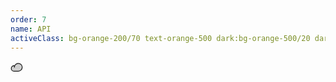 ```yaml
---
order: 7
name: API
activeClass: bg-orange-200/70 text-orange-500 dark:bg-orange-500/20 dark:text-orange-400
---
```


<svg xmlns="http://www.w3.org/2000/svg" width="20" height="20" viewBox="0 0 256 256"><g fill="currentColor"><path d="M240 128a80 80 0 0 1-80 80H72A56 56 0 1 1 85.92 97.74v.1A80 80 0 0 1 240 128Z" opacity=".2"/><path d="M160 40a88.09 88.09 0 0 0-78.71 48.67A64 64 0 1 0 72 216h88a88 88 0 0 0 0-176Zm0 160H72a48 48 0 0 1 0-96c1.1 0 2.2 0 3.29.11A88 88 0 0 0 72 128a8 8 0 0 0 16 0a72 72 0 1 1 72 72Z"/></g></svg>